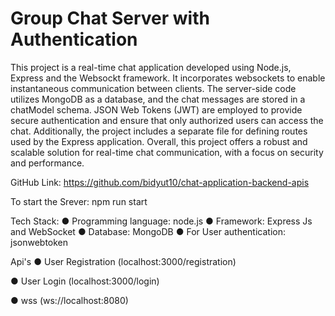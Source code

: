 # Group Chat Server with Authentication

This project is a real-time chat application developed using Node.js, Express and the Websockt framework.
It incorporates websockets to enable instantaneous communication between clients. 
The server-side code utilizes MongoDB as a database, and the chat messages are stored in a chatModel schema. 
JSON Web Tokens (JWT) are employed to provide secure authentication and ensure that only authorized users can access the chat. 
Additionally, the project includes a separate file for defining routes used by the Express application. Overall, this project offers a robust and scalable solution for real-time chat communication, with a focus on security and performance.

GitHub Link: https://github.com/bidyut10/chat-application-backend-apis

To start the Srever:  npm run start

Tech Stack:
● Programming language: node.js
● Framework: Express Js and WebSocket 
● Database: MongoDB
● For User authentication: jsonwebtoken

Api's
● User Registration (localhost:3000/registration)

● User Login (localhost:3000/login)

● wss (ws://localhost:8080)
